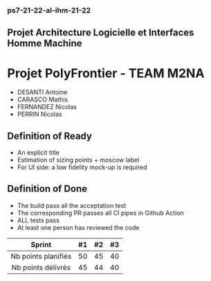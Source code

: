 ### ps7-21-22-al-ihm-21-22
## Projet Architecture Logicielle et Interfaces Homme Machine 

# Projet PolyFrontier - TEAM M2NA

- DESANTI Antoine
- CARASCO Mathis
- FERNANDEZ Nicolas
- PERRIN Nicolas

## Definition of Ready
- An explicit title
- Estimation of sizing points + moscow label
- For UI side: a low fidelity mock-up is required


## Definition of Done
- The build pass all the acceptation test
- The corresponding PR passes all CI pipes in Github Action
- ALL tests pass
- At least one person has reviewed the code


|       Sprint        | #1  | #2  | #3  |
|        :---:        | :-: | :-: | :-: |
| Nb points planifiés |  50 | 45  | 40  |
| Nb points délivrés  |  45 | 44  | 40  |
